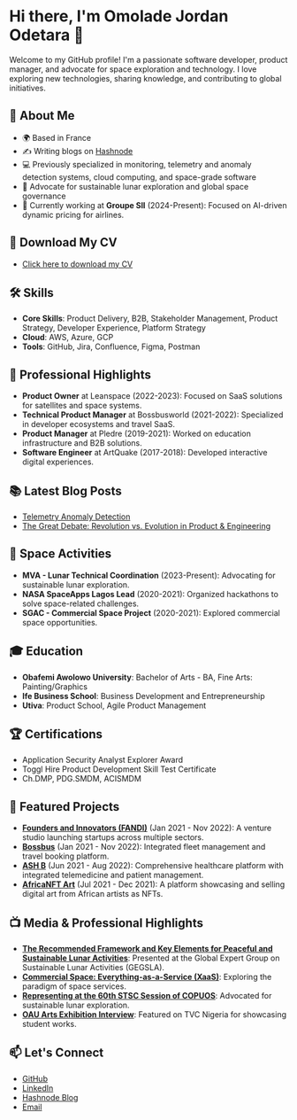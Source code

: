 # Hi there, I'm Omolade Jordan Odetara 👋

Welcome to my GitHub profile! I'm a passionate software developer, product manager, and advocate for space exploration and technology. I love exploring new technologies, sharing knowledge, and contributing to global initiatives.

## 🚀 About Me
- 🌍 Based in France
- ✍️ Writing blogs on [Hashnode](https://omoladeodetara.hashnode.dev)
- 💻 Previously specialized in monitoring, telemetry and anomaly detection systems, cloud computing, and space-grade software
- 🌌 Advocate for sustainable lunar exploration and global space governance
- 🛫 Currently working at **Groupe SII** (2024-Present): Focused on AI-driven dynamic pricing for airlines.

## 📄 Download My CV
- [Click here to download my CV](./omoladeodetara-cv.pdf)

## 🛠️ Skills
- **Core Skills**: Product Delivery, B2B, Stakeholder Management, Product Strategy, Developer Experience, Platform Strategy
- **Cloud**: AWS, Azure, GCP
- **Tools**: GitHub, Jira, Confluence, Figma, Postman

## 🌟 Professional Highlights
- **Product Owner** at Leanspace (2022-2023): Focused on SaaS solutions for satellites and space systems.
- **Technical Product Manager** at Bossbusworld (2021-2022): Specialized in developer ecosystems and travel SaaS.
- **Product Manager** at Pledre (2019-2021): Worked on education infrastructure and B2B solutions.
- **Software Engineer** at ArtQuake (2017-2018): Developed interactive digital experiences.

## 📚 Latest Blog Posts
- [Telemetry Anomaly Detection](https://github.com/omoladeodetara/blog-hashnode-draft/blob/master/telemetry-anomaly-detection.md)
- [The Great Debate: Revolution vs. Evolution in Product & Engineering](https://github.com/omoladeodetara/blog-hashnode-draft/blob/master/omolade-hashnode-main/clw81fa4u000f09jy6kkgh8q3.md)

## 🌌 Space Activities
- **MVA - Lunar Technical Coordination** (2023-Present): Advocating for sustainable lunar exploration.
- **NASA SpaceApps Lagos Lead** (2020-2021): Organized hackathons to solve space-related challenges.
- **SGAC - Commercial Space Project** (2020-2021): Explored commercial space opportunities.

## 🎓 Education
- **Obafemi Awolowo University**: Bachelor of Arts - BA, Fine Arts: Painting/Graphics
- **Ife Business School**: Business Development and Entrepreneurship
- **Utiva**: Product School, Agile Product Management

## 🏆 Certifications
- Application Security Analyst Explorer Award
- Toggl Hire Product Development Skill Test Certificate
- Ch.DMP, PDG.SMDM, ACISMDM

## 🌟 Featured Projects
- **[Founders and Innovators (FANDI)](https://www.omoladeodetara.me/projects/fandi)** (Jan 2021 - Nov 2022): A venture studio launching startups across multiple sectors.
- **[Bossbus](https://www.omoladeodetara.me/projects/bossbus)** (Jan 2021 - Nov 2022): Integrated fleet management and travel booking platform.
- **[ASH B](https://www.omoladeodetara.me/projects/ash-b)** (Jun 2021 - Aug 2022): Comprehensive healthcare platform with integrated telemedicine and patient management.
- **[AfricaNFT Art](https://www.omoladeodetara.me/projects/africanft-art)** (Jul 2021 - Dec 2021): A platform showcasing and selling digital art from African artists as NFTs.

## 📺 Media & Professional Highlights
- **[The Recommended Framework and Key Elements for Peaceful and Sustainable Lunar Activities](https://youtu.be/lVa453ivuCE?t=989)**: Presented at the Global Expert Group on Sustainable Lunar Activities (GEGSLA).
- **[Commercial Space: Everything-as-a-Service (XaaS)](https://youtu.be/_GI3pyK9Liw)**: Exploring the paradigm of space services.
- **[Representing at the 60th STSC Session of COPUOS](https://www.linkedin.com/posts/omoladeodetara_welcome-to-the-60th-stsc-activity-7028356133190811648-A2ng)**: Advocated for sustainable lunar exploration.
- **[OAU Arts Exhibition Interview](https://youtu.be/3M0eB1KWyrw?si=Vo-ccWsnyg9__2bU)**: Featured on TVC Nigeria for showcasing student works.

## 📫 Let's Connect
- [GitHub](https://github.com/omoladeodetara)
- [LinkedIn](https://www.linkedin.com/in/omoladeodetara)
- [Hashnode Blog](https://omoladeodetara.hashnode.dev/)
- [Email](mailto:omoladeodetara@gmail.com)
